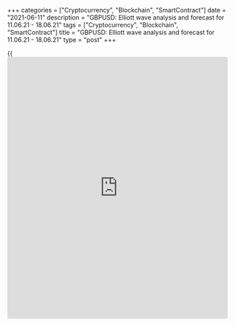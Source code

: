 +++
categories = ["Cryptocurrency", "Blockchain", "SmartContract"]
date = "2021-06-11"
description = "GBPUSD: Elliott wave analysis and forecast for 11.06.21 - 18.06.21"
tags = ["Cryptocurrency", "Blockchain", "SmartContract"]
title = "GBPUSD: Elliott wave analysis and forecast for 11.06.21 - 18.06.21"
type = "post"
+++

{{<iframe id="large-banner" src="https://www.bounty.group/#slide=1.0" width="100%" height="600" scrolling="no" style="border: 0px solid rgb(216, 221, 230); border-radius: 3px;">}}

2021-06-11

2021-06-11

GBPUSD: Elliott wave analysis and forecast for 11.06.21 – 18.06.21Alex
Geuta

 **Main scenario:** consider short positions from corrections below the
level of 1.4246 with a target of 1.3660 – 1.3572.

 **Alternative scenario:** breakout and consolidation above the level of
1.4246 will allow the pair to continue rising to the levels of 1.4450 –
1.4700.

 **Analysis:** Daily time frame: presumably, the first wave of larger
degree (1) finished developing, with wave 5 of (1) formed inside. A
descending correction started developing as wave (2) on the H4 time
frame, with waves A of (2) and B of (2) formed inside. Apparently, wave
С of (2) started developing on the H1 time frame, with the first wave of
smaller degree (i) of i of C formed inside. If this assumption is
correct, the pair will continue to fall to 1.3660 – 1.3572. The level of
1.4246 is critical in this scenario as a breakout will enable the pair
to continue rising to the levels of 1.4450 – 1.4700.

* * *

* * *

## Price chart of GBPUSD in real time mode

The content of this article reflects the author’s opinion and does not
necessarily reflect the official position of LiteForex. The material
published on this page is provided for informational purposes only and
should not be considered as the provision of investment advice for the
purposes of Directive 2004/39/EC.

Rate this article:

{{value}}

( {{count}} {{title}} )